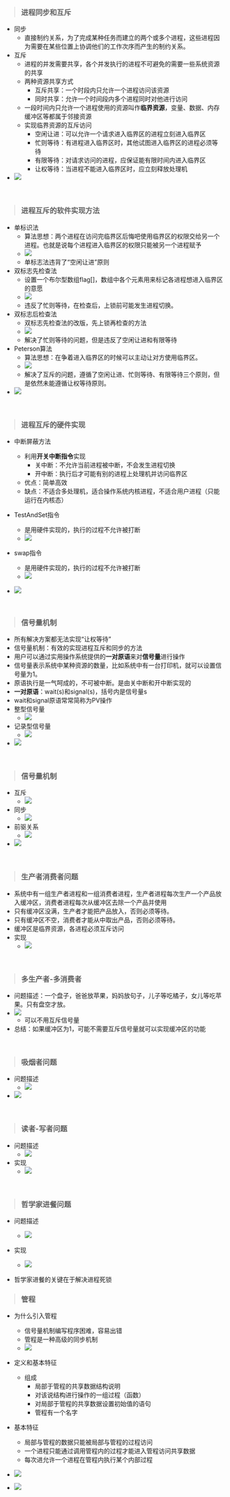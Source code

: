 > ### 进程同步和互斥

- 同步
  - 直接制约关系，为了完成某种任务而建立的两个或多个进程，这些进程因为需要在某些位置上协调他们的工作次序而产生的制约关系。
- 互斥
  - 进程的并发需要共享，各个并发执行的进程不可避免的需要一些系统资源的共享
  - 两种资源共享方式
    - 互斥共享：一个时段内只允许一个进程访问该资源
    - 同时共享：允许一个时间段内多个进程同时对他进行访问
  - 一段时间内只允许一个进程使用的资源叫作**临界资源**，变量、数据、内存缓冲区等都属于邻接资源
  - 实现临界资源的互斥访问
    - 空闲让进：可以允许一个请求进入临界区的进程立刻进入临界区
    - 忙则等待：有进程进入临界区时，其他试图进入临界区的进程必须等待
    - 有限等待：对请求访问的进程，应保证能有限时间内进入临界区
    - 让权等待：当进程不能进入临界区时，应立刻释放处理机
- ![](50.png)

<br>

> ### 进程互斥的软件实现方法

- 单标识法
  - 算法思想：两个进程在访问完临界区后悔吧使用临界区的权限交给另一个进程。也就是说每个进程进入临界区的权限只能被另一个进程赋予
  - ![](51.png)
  - 单标志法违背了“空闲让进”原则
- 双标志先检查法
  - 设置一个布尔型数组flag[]，数组中各个元素用来标记各进程想进入临界区的意愿
  - ![](52.png)
  - 违反了忙则等待，在检查后，上锁前可能发生进程切换。
- 双标志后检查法
  - 双标志先检查法的改版，先上锁再检查的方法
  - ![](53.png)
  - 解决了忙则等待的问题，但是违反了空闲让进和有限等待
- Peterson算法
  - 算法思想：在争着进入临界区的时候可以主动让对方使用临界区。
  - ![](54.png)
  - 解决了互斥的问题，遵循了空闲让进、忙则等待、有限等待三个原则，但是依然未能遵循让权等待原则。
- ![](55.png)

<br>

> ### 进程互斥的硬件实现

- 中断屏蔽方法
  - 利用**开关中断指令**实现
    - 关中断：不允许当前进程被中断，不会发生进程切换
    - 开中断：执行后才可能有别的进程上处理机并访问临界区
  - 优点：简单高效
  - 缺点：不适合多处理机，适合操作系统内核进程，不适合用户进程（只能运行在内核态）

- TestAndSet指令
  - 是用硬件实现的，执行的过程不允许被打断
  - ![](56.png)
- swap指令
  - 是用硬件实现的，执行的过程不允许被打断
  - ![](57.png)
- ![](58.png)

<br>

> ### 信号量机制

- 所有解决方案都无法实现“让权等待”
- 信号量机制：有效的实现进程互斥和同步的方法
- 用户可以通过实用操作系统提供的**一对原语**来对**信号量**进行操作
- 信号量表示系统中某种资源的数量，比如系统中有一台打印机，就可以设置信号量为1。
- 原语执行是一气呵成的，不可被中断。是由关中断和开中断实现的
- **一对原语**：wait(s)和signal(s)，括号内是信号量s
- wait和signal原语常常简称为PV操作
- 整型信号量
  - ![](59.png)
- 记录型信号量
  - ![](60.png)
- ![](61.png)

<br>

> ### 信号量机制

- 互斥
  - ![](62.png)
- 同步
  - ![](63.png)
- 前驱关系
  - ![](64.png)
- ![](65.png)

<br>

> ### 生产者消费者问题

- 系统中有一组生产者进程和一组消费者进程，生产者进程每次生产一个产品放入缓冲区，消费者进程每次从缓冲区去除一个产品并使用
- 只有缓冲区没满，生产者才能把产品放入，否则必须等待。
- 只有缓冲区不空，消费者才能从中取出产品，否则必须等待。
- 缓冲区是临界资源，各进程必须互斥访问
- 实现
  - ![](66.png)

<br>

> ### 多生产者-多消费者

- 问题描述：一个盘子，爸爸放苹果，妈妈放句子，儿子等吃橘子，女儿等吃苹果。只有盘空才放。
- ![](67.png)
  - 可以不用互斥信号量
- 总结：如果缓冲区为1，可能不需要互斥信号量就可以实现缓冲区的功能

<br>

> ### 吸烟者问题

- 问题描述
  - ![](68.png)
- ![](69.png)

<br>

> ### 读者-写者问题

- 问题描述
  - ![](70.png)
- 实现
  - ![](71.png)

<br>

> ### 哲学家进餐问题

- 问题描述
  - ![](72.png)

- 实现
  - ![](73.png)
- 哲学家进餐的关键在于解决进程死锁

> ### 管程

- 为什么引入管程
  - 信号量机制编写程序困难，容易出错
  - 管程是一种高级的同步机制
  - ![](74.png)
- 定义和基本特征
  - 组成
    - 局部于管程的共享数据结构说明
    - 对该说结构进行操作的一组过程（函数）
    - 对局部于管程的共享数据设置初始值的语句
    - 管程有一个名字

- 基本特征
  - 局部与管程的数据只能被局部与管程的过程访问
  - 一个进程只能通过调用管程内的过程才能进入管程访问共享数据
  - 每次进允许一个进程在管程内执行某个内部过程
- ![](75.png)
- ![](76.png)
